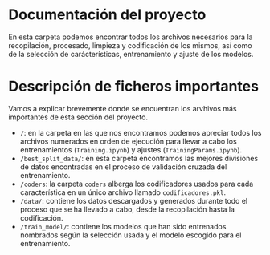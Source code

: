 # Documentación del proyecto
En esta carpeta podemos encontrar todos los archivos necesarios para la recopilación, procesado, limpieza y codificación de los mismos, así como de la selección de carácterísticas, entrenamiento y ajuste de los modelos.

# Descripción de ficheros importantes
Vamos a explicar brevemente donde se encuentran los arvhivos más importantes de esta sección del proyecto.

  - `/`: en la carpeta en las que nos encontramos podemos apreciar todos los archivos numerados en orden de ejecución para llevar a cabo los entrenamientos (`Training.ipynb`) y ajustes (`TrainingParams.ipynb`).
  - `/best_split_data/`: en esta carpeta encontramos las mejores divisiones de datos encontradas en el proceso de validación cruzada del entrenamiento.
  - `/coders`: la carpeta `coders` alberga los codificadores usados para cada característica en un único archivo llamado `codificadores.pkl`.
  - `/data/`: contiene los datos descargados y generados durante todo el proceso que se ha llevado a cabo, desde la recopilación hasta la codificación. 
  - `/train_model/`: contiene los modelos que han sido entrenados nombrados según la selección usada y el modelo escogido para el entrenamiento.
